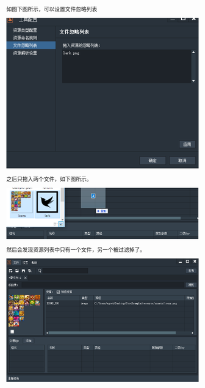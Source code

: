 
如图下图所示，可以设置文件忽略列表

![image](30.png)

之后只拖入两个文件，如下图所示。

![image](31.png)

然后会发现资源列表中只有一个文件，另一个被过滤掉了。

![image](32.png)